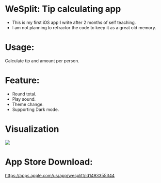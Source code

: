 # WeSplit: Tip calculating app
- This is my first iOS app I write after 2 months of self teaching. 
- I am not planning to refractor the code to keep it as a great old memory.
# Usage:

Calculate tip and amount per person.

# Feature:

  * Round total.
  * Play sound.
  * Theme change.
  * Supporting Dark mode.

# Visualization

![](WeSplit.gif)

# App Store Download: 
https://apps.apple.com/us/app/wesplitt/id1493355344
